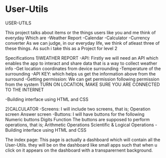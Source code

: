 # User-Utils
USER-UTILS

This project talks about items or the things users like you and me think of everyday
Which are
-Weather Report
-Calendar
-Calculator
-Currency converter
As we  can judge, in our everyday life, we think of atleast three of these things. As such 
i take this as a Project for level 2

Specifications
1)WEATHER REPORT
-API: Firstly we will need an API which enables the app to interact and share data
that is a way to collect weather info
-Get location coordinates from device surrounding
-Temperature of the surrounding
-API KEY: which helps us get the information above from the surround
-Getting permission: We can get permission following permission from the system
TURN ON LOCATION, MAKE SURE YOU ARE CONNECTED TO THE INTERNET

-Building interface using HTML and CSS

2)CALCULATOR
-Screens: I will include two screens, that is;
        Operation screen
        Answer screen
-Buttons: I will have buttons for the following
          Numeric buttons
          Digits
          Function
        The buttons are supposed to perform operations, that is;
              Arithmetic Operations
              Scientific & Logical Operations
-Building interface using HTML and CSS

The index page: This page is actually a dashboard which will contain all the User-Utils. they will be on the dashboard like small apps such that when u click on it appears on the dashboard with a  transparernent background.

